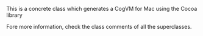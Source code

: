This is a concrete class which generates a CogVM for Mac using the Cocoa library

Fore more information, check the class comments of all the superclasses.
